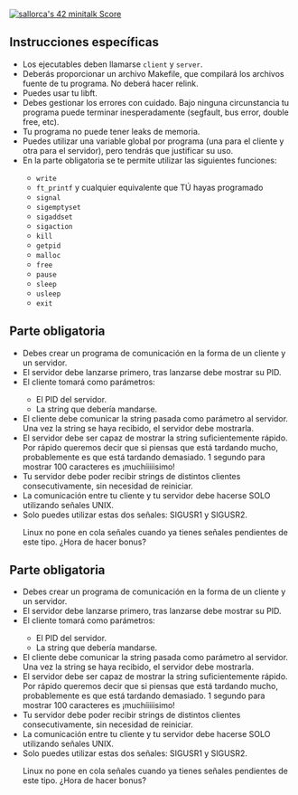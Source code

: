 <a href="https://github.com/JaeSeoKim/badge42"><img src="https://badge42.vercel.app/api/v2/clht9z811005408jkx0gbsl4a/project/3016749" alt="sallorca's 42 minitalk Score" /></a>
<h2>Instrucciones específicas</h2> <ul> <li>Los ejecutables deben llamarse <code>client</code> y <code>server</code>.</li> <li>Deberás proporcionar un archivo Makefile, que compilará los archivos fuente de tu programa. No deberá hacer relink.</li> <li>Puedes usar tu libft.</li> <li>Debes gestionar los errores con cuidado. Bajo ninguna circunstancia tu programa puede terminar inesperadamente (segfault, bus error, double free, etc).</li> <li>Tu programa no puede tener leaks de memoria.</li> <li>Puedes utilizar una variable global por programa (una para el cliente y otra para el servidor), pero tendrás que justificar su uso.</li> <li>En la parte obligatoria se te permite utilizar las siguientes funciones:</li> <ul> <li><code>write</code></li> <li><code>ft_printf</code> y cualquier equivalente que TÚ hayas programado</li> <li><code>signal</code></li> <li><code>sigemptyset</code></li> <li><code>sigaddset</code></li> <li><code>sigaction</code></li> <li><code>kill</code></li> <li><code>getpid</code></li> <li><code>malloc</code></li> <li><code>free</code></li> <li><code>pause</code></li> <li><code>sleep</code></li> <li><code>usleep</code></li> <li><code>exit</code></li> </ul> </ul>
<h2>Parte obligatoria</h2>
<ul>
  <li>Debes crear un programa de comunicación en la forma de un cliente y un servidor.</li>
  <li>El servidor debe lanzarse primero, tras lanzarse debe mostrar su PID.</li>
  <li>El cliente tomará como parámetros:</li>
  <ul>
    <li>El PID del servidor.</li>
    <li>La string que debería mandarse.</li>
  </ul>
  <li>El cliente debe comunicar la string pasada como parámetro al servidor. Una vez la string se haya recibido, el servidor debe mostrarla.</li>
  <li>El servidor debe ser capaz de mostrar la string suficientemente rápido. Por rápido queremos decir que si piensas que está tardando mucho, probablemente es que está tardando demasiado. 1 segundo para mostrar 100 caracteres es ¡muchíiiiisimo!</li>
  <li>Tu servidor debe poder recibir strings de distintos clientes consecutivamente, sin necesidad de reiniciar.</li>
  <li>La comunicación entre tu cliente y tu servidor debe hacerse SOLO utilizando señales UNIX.</li>
  <li>Solo puedes utilizar estas dos señales: SIGUSR1 y SIGUSR2.</li>
  <p>Linux no pone en cola señales cuando ya tienes señales pendientes de este tipo. ¿Hora de hacer bonus?</p>
</ul><h2>Parte obligatoria</h2>
<ul>
  <li>Debes crear un programa de comunicación en la forma de un cliente y un servidor.</li>
  <li>El servidor debe lanzarse primero, tras lanzarse debe mostrar su PID.</li>
  <li>El cliente tomará como parámetros:</li>
  <ul>
    <li>El PID del servidor.</li>
    <li>La string que debería mandarse.</li>
  </ul>
  <li>El cliente debe comunicar la string pasada como parámetro al servidor. Una vez la string se haya recibido, el servidor debe mostrarla.</li>
  <li>El servidor debe ser capaz de mostrar la string suficientemente rápido. Por rápido queremos decir que si piensas que está tardando mucho, probablemente es que está tardando demasiado. 1 segundo para mostrar 100 caracteres es ¡muchíiiiisimo!</li>
  <li>Tu servidor debe poder recibir strings de distintos clientes consecutivamente, sin necesidad de reiniciar.</li>
  <li>La comunicación entre tu cliente y tu servidor debe hacerse SOLO utilizando señales UNIX.</li>
  <li>Solo puedes utilizar estas dos señales: SIGUSR1 y SIGUSR2.</li>
  <p>Linux no pone en cola señales cuando ya tienes señales pendientes de este tipo. ¿Hora de hacer bonus?</p>
</ul>
